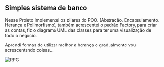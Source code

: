 ## Simples sistema de banco
Nesse Projeto Implementei os pilares do POO, (Abstração, Encapsulamento, Herança e Polimorfismo), também acrescentei o padrão Factory, para criar as contas, fiz o diagrama UML das classes para ter uma visualização de todo o negocio.

Aprendi formas de utilizar melhor a herança e gradualmente vou acrescentando coisas...

![RPG](https://user-images.githubusercontent.com/86542760/148700880-6210c0f3-21f2-4ccd-84f4-64237a86daaf.png)
